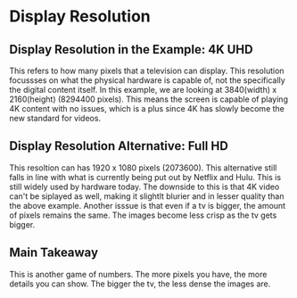 # Display Resolution

## Display Resolution in the Example: 4K UHD
This refers to how many pixels that a television can display. 
This resolution focussses on what the physical hardware is capable of, not the specifically the digital content itself.
In this example, we are looking at 3840(width) x 2160(height) (8294400 pixels). 
This means the screen is capable of playing 4K content with no issues, which is a plus since 4K has slowly become the new standard for videos.

## Display Resolution Alternative: Full HD
This resoltion can has 1920 x 1080 pixels (2073600).
This alternative still falls in line with what is currently being put out by Netflix and Hulu.
This is still widely used by hardware today.
The downside to this is that 4K video can't be siplayed as well, making it slightlt blurier and in lesser quality than the above example.
Another isssue is that even if a tv is bigger, the amount of pixels remains the same. The images become less crisp as the tv gets bigger.

## Main Takeaway
This is another game of numbers. The more pixels you have, the more details you can show. The bigger the tv, the less dense the images are.

